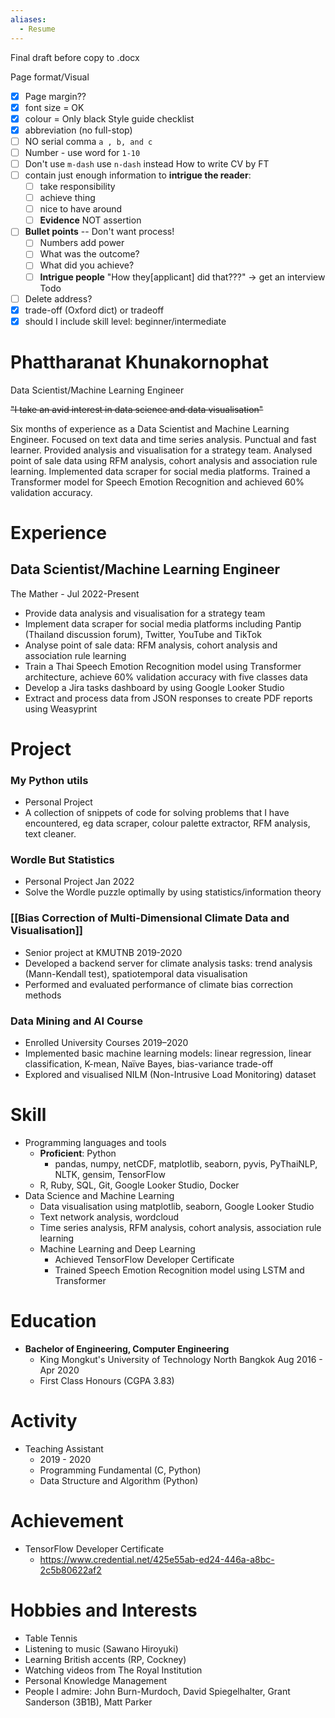 ```yaml
---
aliases:
  - Resume
---
```


Final draft before copy to .docx

Page format/Visual
  - [x] Page margin??
  - [x] font size = OK
  - [x] colour = Only black
Style guide checklist
  - [x] abbreviation (no full-stop)
  - [ ] NO serial comma `a , b, and c`
  - [ ] Number - use word for `1-10`
  - [ ] Don't use `m-dash` use `n-dash` instead
How to write CV by FT
  - [ ] contain just enough information to **intrigue the reader**:
    - [ ] take responsibility
    - [ ] achieve thing
    - [ ] nice to have around
    - [ ] **Evidence** NOT assertion
  - [ ] **Bullet points** -- Don't want process!
    - [ ] Numbers add power
    - [ ] What was the outcome?
    - [ ] What did you achieve?
    - [ ] **Intrigue people** "How they[applicant] did that???" -> get an interview
Todo
  - [ ] Delete address?
  - [x] trade-off (Oxford dict) or tradeoff
  - [x] should I include skill level: beginner/intermediate

# Phattharanat Khunakornophat
Data Scientist/Machine Learning Engineer

~~"I take an avid interest in data science and data visualisation"~~

Six months of experience as a Data Scientist and Machine Learning Engineer. Focused on text data and time series analysis. Punctual and fast learner. Provided analysis and visualisation for a strategy team. Analysed point of sale data using RFM analysis, cohort analysis and association rule learning. Implemented data scraper for social media platforms. Trained a Transformer model for Speech Emotion Recognition and achieved 60% validation accuracy.

# Experience

## Data Scientist/Machine Learning Engineer
The Mather - Jul 2022-Present
- Provide data analysis and visualisation for a strategy team
- Implement data scraper for social media platforms including Pantip (Thailand discussion forum), Twitter, YouTube and TikTok
- Analyse point of sale data: RFM analysis, cohort analysis and association rule learning
- Train a Thai Speech Emotion Recognition model using Transformer architecture, achieve 60% validation accuracy with five classes data
- Develop a Jira tasks dashboard by using Google Looker Studio
- Extract and process data from JSON responses to create PDF reports using Weasyprint

# Project

### My Python utils
- Personal Project
- A collection of snippets of code for solving problems that I have encountered, eg data scraper, colour palette extractor, RFM analysis, text cleaner.
### Wordle But Statistics
- Personal Project Jan 2022
- Solve the Wordle puzzle optimally by using statistics/information theory
### [[Bias Correction of Multi-Dimensional Climate Data and Visualisation]]
- Senior project at KMUTNB 2019-2020
- Developed a backend server for climate analysis tasks: trend analysis (Mann-Kendall test), spatiotemporal data visualisation
- Performed and evaluated performance of climate bias correction methods
### Data Mining and AI Course­
- Enrolled University Courses 2019–2020
- Implemented basic machine learning models: linear regression, linear classification, K-mean, Naïve Bayes, bias-variance trade-off
- Explored and visualised NILM (Non-Intrusive Load Monitoring) dataset

# Skill

- Programming languages and tools
  - **Proficient**: Python
    - pandas, numpy, netCDF, matplotlib, seaborn, pyvis, PyThaiNLP, NLTK, gensim, TensorFlow
  - R, Ruby, SQL, Git, Google Looker Studio, Docker
- Data Science and Machine Learning
  - Data visualisation using matplotlib, seaborn, Google Looker Studio
  - Text network analysis, wordcloud
  - Time series analysis, RFM analysis, cohort analysis, association rule learning
  - Machine Learning and Deep Learning
    - Achieved TensorFlow Developer Certificate
    - Trained Speech Emotion Recognition model using LSTM and Transformer


# Education

- **Bachelor of Engineering, Computer Engineering**
  - King Mongkut's University of Technology North Bangkok Aug 2016 - Apr 2020
  - First Class Honours (CGPA 3.83)

# Activity

- Teaching Assistant
  - 2019 - 2020
  - Programming Fundamental (C, Python)
  - Data Structure and Algorithm (Python)

# Achievement

- TensorFlow Developer Certificate
  - https://www.credential.net/425e55ab-ed24-446a-a8bc-2c5b80622af2

# Hobbies and Interests

- Table Tennis
- Listening to music (Sawano Hiroyuki)
- Learning British accents (RP, Cockney)
- Watching videos from The Royal Institution
- Personal Knowledge Management
- People I admire: John Burn-Murdoch, David Spiegelhalter, Grant Sanderson (3B1B), Matt Parker